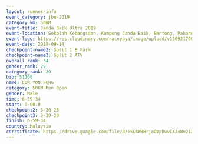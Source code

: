 ```yaml
---
layout: runner-info 
event_category: jbu-2019 
category_km: 50KM 
event-title: Janda Baik Ultra 2019
event-location: Sekolah Kebangsaan, Kampung Janda Baik, Bentong, Pahang, Malaysia 
event-logo: https://res.cloudinary.com/raceyaya/image/upload/v1569217009/logo/janda-baik_vch1pc.jpg 
event-date: 2019-09-14 
checkpoint-name2: Split 1 E Farm 
checkpoint-name3: Split 2 ATV 
overall_rank: 34
gender_rank: 29
category_rank: 20
bib: 51100
name: LOR YON FUNG
category: 50KM Men Open
gender: Male
time: 6-59-34
start: 0-00.0
checkpoint2: 3-26-25
checkpoint3: 6-30-20
finish: 6-59-34
country: Malaysia
cerrtificate: https-//drive.google.com/file/d/15CAW8RrjoOzpbwvIXJxWv212KPEoPHaQ/view?usp=sharing
---
```

